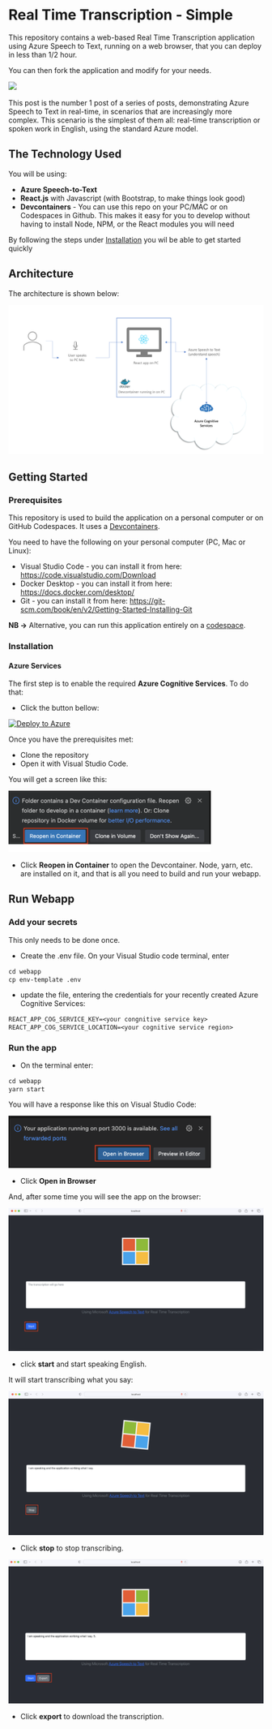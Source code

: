# Real Time Transcription - Simple

This repository contains a web-based Real Time Transcription application using Azure Speech to Text, running on a web browser, that you can deploy in less than 1/2 hour. 

You can then fork the application and modify for your needs.

<img src="./pics/resp-002.gif" width=800 />

This post is the number 1 post of a series of posts, demonstrating Azure Speech to Text in real-time, in scenarios that are increasingly more complex. This scenario is the simplest of them all: real-time transcription or spoken work in English, using the standard Azure model.

## The Technology Used

You will be using: 

* **Azure Speech-to-Text**
* **React.js** with Javascript (with Bootstrap, to make things look good)
* **Devcontainers** - You can use this repo on your PC/MAC or on Codespaces in Github. This makes it easy for you to develop without having to install Node, NPM, or the React modules you will need

By following the steps under [Installation](#installation) you wil be able to get started quickly

## Architecture

The architecture is shown below:

<img src="./pics/architecture.png">


## Getting Started


### Prerequisites

This repository is used to build the application on a personal computer or on GitHub Codespaces. It uses a [Devcontainers](https://code.visualstudio.com/docs/devcontainers/containers).

You need to have the following on your personal computer (PC, Mac or Linux):

* Visual Studio Code - you can install it from here: https://code.visualstudio.com/Download
* Docker Desktop - you can install it from here: https://docs.docker.com/desktop/
* Git - you can install it from here: https://git-scm.com/book/en/v2/Getting-Started-Installing-Git

**NB ->** Alternative, you can run this application entirely on a [codespace](https://docs.github.com/en/codespaces/overview). 

### Installation

#### Azure Services

The first step is to enable the required **Azure Cognitive Services**. To do that: 

* Click the button bellow:

[![Deploy to Azure](https://aka.ms/deploytoazurebutton)](https://portal.azure.com/#create/Microsoft.Template/uri/https%3A%2F%2Fraw.githubusercontent.com%2FAzure-Samples%2Freal-time-transcription-simple%2Fmain%2F.arm%2FCognitiveServices%2Ftemplate.json%3Ftoken%3DGHSAT0AAAAAAB47JS5E5ZU636XJRJR6KB2IY7JZORA)

Once you have the prerequisites met:

* Clone the repository
* Open it with Visual Studio Code. 

You will get a screen like this:

<img src="./pics/resp-001.png" width=400/>

* Click **Reopen in Container** to open the Devcontainer. Node, yarn, etc. are installed on it, and that is all you need to build and run your webapp.



## Run Webapp

### Add your secrets

This only needs to be done once.

* Create the .env file. On your Visual Studio code terminal, enter

```
cd webapp 
cp env-template .env
```

* update the file, entering the credentials for your recently created Azure Cognitive Services:

```
REACT_APP_COG_SERVICE_KEY=<your congnitive service key>
REACT_APP_COG_SERVICE_LOCATION=<your cognitive service region>
```

### Run the app

* On the terminal enter:

```
cd webapp
yarn start
```

You will have a response like this on Visual Studio Code:

<img src="./pics/resp-003.png" width=400>


* Click **Open in Browser**

And, after some time you will see the app on the browser:

<img src="./pics/resp-004.png">

* click **start** and start speaking English. 

It will start transcribing what you say:

<img src="./pics/resp-005.png">

* Click **stop** to stop transcribing.

<img src="./pics/resp-006.png">

* Click **export** to download the transcription.


